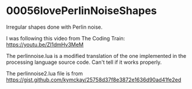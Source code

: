 # 00056lovePerlinNoiseShapes
Irregular shapes done with Perlin noise.

I was following this video from The Coding Train: https://youtu.be/ZI1dmHv3MeM

The perlinnoise.lua is a modified translation of the one implemented in the processing language source code. Can't tell if it works properly.

The perlinnoise2.lua file is from https://gist.github.com/kymckay/25758d37f8e3872e1636d90ad41fe2ed

